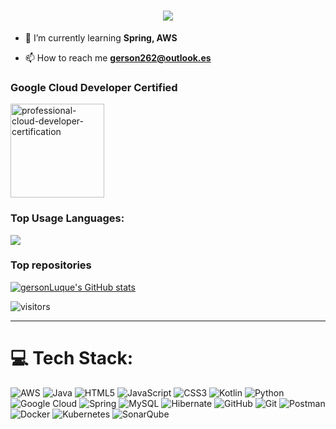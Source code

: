 <h1 align="center">
  <a href="https://git.io/typing-svg">
    <img src="https://readme-typing-svg.herokuapp.com/?lines=Hello,+There!+👋;I'm+Gerson+Luque....;Nice+to+meet+you!&center=true&size=30">
  </a>
</h1>

- 🌱 I’m currently learning **Spring, AWS**

- 📫 How to reach me **gerson262@outlook.es**


### Google Cloud Developer Certified ###
<img  width="150" alt="professional-cloud-developer-certification" src="https://github.com/user-attachments/assets/3db8634c-6d05-4a6c-ad78-a3b5e3780b4b">

### Top Usage Languages:
<img align="center" src="https://github-readme-stats.vercel.app/api/top-langs/?username=gersonLuque&layout=compact&theme=algolia&hide_border=true&&langs_count=10" />

### Top repositories 

[![gersonLuque's GitHub stats](https://github-readme-stats.vercel.app/api/pin/?username=gersonLuque&repo=microservicios-con-GCP&show_owner=true&theme=algolia)](https://github.com/gersonLuque/microservicios-con-GCP)

![visitors](https://visitor-badge.laobi.icu/badge?page_id=gersonLuque.Proyecto)

---

# 💻 Tech Stack:
![AWS](https://img.shields.io/badge/AWS-%23FF9900.svg?style=flat&logo=amazon-aws&logoColor=white) ![Java](https://img.shields.io/badge/java-%23ED8B00.svg?style=flat&logo=openjdk&logoColor=white) ![HTML5](https://img.shields.io/badge/html5-%23E34F26.svg?style=flat&logo=html5&logoColor=white) ![JavaScript](https://img.shields.io/badge/javascript-%23323330.svg?style=flat&logo=javascript&logoColor=%23F7DF1E) ![CSS3](https://img.shields.io/badge/css3-%231572B6.svg?style=flat&logo=css3&logoColor=white) ![Kotlin](https://img.shields.io/badge/kotlin-%237F52FF.svg?style=flat&logo=kotlin&logoColor=white) ![Python](https://img.shields.io/badge/python-3670A0?style=flat&logo=python&logoColor=ffdd54) ![Google Cloud](https://img.shields.io/badge/GoogleCloud-%234285F4.svg?style=flat&logo=google-cloud&logoColor=white) ![Spring](https://img.shields.io/badge/spring-%236DB33F.svg?style=flat&logo=spring&logoColor=white) ![MySQL](https://img.shields.io/badge/mysql-4479A1.svg?style=flat&logo=mysql&logoColor=white) ![Hibernate](https://img.shields.io/badge/Hibernate-59666C?style=flat&logo=Hibernate&logoColor=white) ![GitHub](https://img.shields.io/badge/github-%23121011.svg?style=flat&logo=github&logoColor=white) ![Git](https://img.shields.io/badge/git-%23F05033.svg?style=flat&logo=git&logoColor=white) ![Postman](https://img.shields.io/badge/Postman-FF6C37?style=flat&logo=postman&logoColor=white) ![Docker](https://img.shields.io/badge/docker-%230db7ed.svg?style=flat&logo=docker&logoColor=white) ![Kubernetes](https://img.shields.io/badge/kubernetes-%23326ce5.svg?style=flat&logo=kubernetes&logoColor=white) ![SonarQube](https://img.shields.io/badge/SonarQube-black?style=flat&logo=sonarqube&logoColor=4E9BCD)


